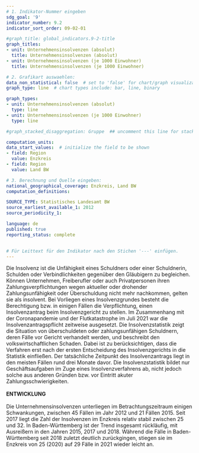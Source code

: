 ```yaml
---
# 1. Indikator-Nummer eingeben 
sdg_goal: '9'
indicator_number: 9.2
indicator_sort_order: 09-02-01

#graph_title: global_indicators.9-2-title
graph_titles:
- unit: Unternehmensinsolvenzen (absolut)
  title: Unternehmensinsolvenzen (absolut)
- unit: Unternehmensinsolvenzen (je 1000 Einwohner)
  title: Unternehmensinsolvenzen (je 1000 Einwohner)

# 2. Grafikart auswaehlen: 
data_non_statistical: false  # set to 'false' for chart/graph visualization 
graph_type: line  # chart types include: bar, line, binary 

graph_types:
- unit: Unternehmensinsolvenzen (absolut)
  type: line
- unit: Unternehmensinsolvenzen (je 1000 Einwohner)
  type: line

#graph_stacked_disaggregation: Gruppe  ## uncomment this line for stacked bars. eplace 'Geschlecht' with the field of aggregation.

computation_units:
data_start_values:  # initialize the field to be shown
- field: Region
  value: Enzkreis
- field: Region
  value: Land BW

# 3. Berechnung und Quelle eingeben:
national_geographical_coverage: Enzkreis, Land BW
computation_definitions:

SOURCE_TYPE: Statistisches Landesamt BW
source_earliest_available_1: 2012
source_periodicity_1: 

language: de   
published: true 
reporting_status: complete
 
 
# Für Leittext für den Indikator nach den Stichen '---' einfügen. 
---
```

Die Insolvenz ist die Unfähigkeit eines Schuldners oder einer Schuldnerin, Schulden oder Verbindlichkeiten gegenüber den Gläubigern zu begleichen. Können Unternehmen, Freiberufler oder auch Privatpersonen ihren Zahlungsverpflichtungen wegen aktueller oder drohender Zahlungsunfähigkeit oder Überschuldung nicht mehr nachkommen, gelten sie als insolvent. Bei Vorliegen eines Insolvenzgrundes besteht die Berechtigung bzw. in einigen Fällen die Verpflichtung, einen Insolvenzantrag beim Insolvenzgericht zu stellen. Im Zusammenhang mit der Coronapandemie und der Flutkatastrophe im Juli 2021 war die Insolvenzantragspflicht zeitweise ausgesetzt. Die Insolvenzstatistik zeigt die Situation von überschuldeten oder zahlungsunfähigen Schuldnern, deren Fälle vor Gericht verhandelt werden, und beschreibt den volkswirtschaftlichen Schaden. Dabei ist zu berücksichtigen, dass die Verfahren erst nach der ersten Entscheidung des Insolvenzgerichts in die Statistik einfließen. Der tatsächliche Zeitpunkt des Insolvenzantrags liegt in den meisten Fällen rund drei Monate davor. Die Insolvenzstatistik bildet nur Geschäftsaufgaben im Zuge eines Insolvenzverfahrens ab, nicht jedoch solche aus anderen Gründen bzw. vor Eintritt akuter Zahlungsschwierigkeiten. <br>
<br>
**ENTWICKLUNG** <br>
<br>
Die Unternehmensinsolvenzen unterliegen im Betrachtungszeitraum einigen Schwankungen, zwischen 45 Fällen im Jahr 2012 und 21 Fällen 2015. Seit 2017 liegt die Zahl der Insolvenzen im Enzkreis relativ stabil zwischen 25 und 32. In Baden-Württemberg ist der Trend insgesamt rückläufig, mit Ausreißern in den Jahren 2015, 2017 und 2018. Während die Fälle in Baden-Württemberg seit 2018 zuletzt deutlich zurückgingen, stiegen sie im Enzkreis von 25 (2020) auf 29 Fälle in 2021 wieder leicht an.
